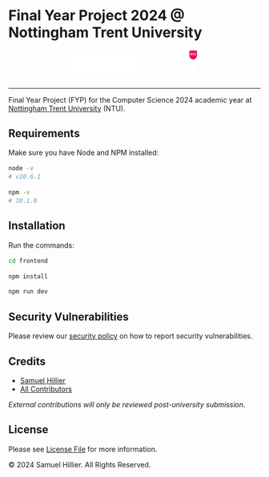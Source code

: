 # Final Year Project 2024 @ Nottingham Trent University

<div align="center">
    <img src="frontend/src/assets/images/ntuLogoTitle.webp" alt="Nottingham Trent University Logo" width="250">
</div>

---

Final Year Project (FYP) for the Computer Science 2024 academic year at [Nottingham Trent University](https://ntu.ac.uk) (NTU).

## Requirements

Make sure you have Node and NPM installed:

```bash
node -v
# v20.6.1
```
```bash
npm -v
# 10.1.0
```

## Installation

Run the commands:
```bash
cd frontend
```
```bash
npm install
```
```bash
npm run dev
```

## Security Vulnerabilities

Please review our [security policy](https://github.com/Zyphaex/enjindex/security/policy) on how to report security vulnerabilities.

## Credits

- [Samuel Hillier](https://github.com/Zyphaex)
- [All Contributors](https://github.com/Zyphaex/enjindex/contributors)

*External contributions will only be reviewed post-university submission.*

## License

Please see [License File](https://github.com/Zyphaex/enjindex/blob/main/LICENSE) for more information.

© 2024 Samuel Hillier. All Rights Reserved.
